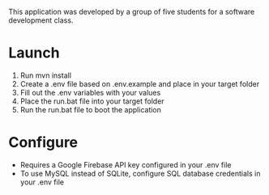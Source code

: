 This application was developed by a group of five students for a software development class.

# Launch
1. Run mvn install
2. Create a .env file based on .env.example and place in your target folder
3. Fill out the .env variables with your values
4. Place the run.bat file into your target folder
5. Run the run.bat file to boot the application

# Configure
- Requires a Google Firebase API key configured in your .env file
- To use MySQL instead of SQLite, configure SQL database credentials in your .env file
